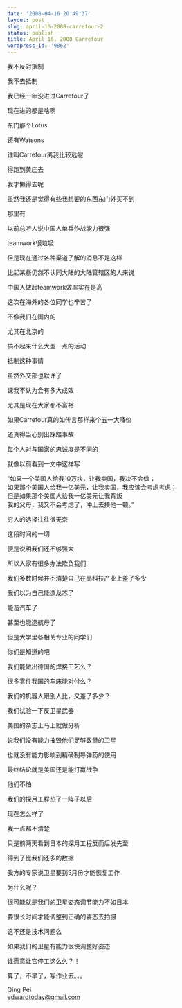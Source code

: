```yaml
---
date: '2008-04-16 20:49:37'
layout: post
slug: april-16-2008-carrefour-2
status: publish
title: April 16, 2008 Carrefour
wordpress_id: '9862'
---
```


我不反对抵制  
  
我不去抵制  
  
我已经一年没进过Carrefour了  
  
现在进的都是啥啊  
  
东门那个Lotus  
  
还有Watsons  
  
谁叫Carrefour离我比较远呢  
  
得跑到黄庄去  
  
我才懒得去呢  
  
虽然我还是觉得有些我想要的东西东门外买不到  
  
那里有  
  
  
  
  
以前总听人说中国人单兵作战能力很强  
  
teamwork很垃圾  
  
但是现在通过各种渠道了解的消息不是这样  
  
比起某些仍然不认同大陆的大陆管辖区的人来说  
  
中国人做起teamwork效率实在是高  
  
  
  
  
这次在海外的各位同学也辛苦了  
  
不像我们在国内的  
  
尤其在北京的  
  
搞不起来什么大型一点的活动  
  
  
  
  
抵制这种事情  
  
虽然外交部也默许了  
  
课我不认为会有多大成效  
  
尤其是现在大家都不富裕  
  
如果Carrefour真的如传言那样来个五一大降价  
  
还真得当心别出踩踏事故  
  
  
  
  
每个人对与国家的忠诚度是不同的  
  
就像以前看到一文中这样写  
  
“如果一个美国人给我10万块，让我卖国，我决不会做；  
如果那个美国人给我一亿美元，让我卖国，我应该会考虑考虑；  
但是如果那个美国人给我一亿美元让我背叛   
我的父母，我又不会考虑了，冲上去揍他一顿。”  
  
穷人的选择往往很无奈  
  
  
  
这段时间的一切  
  
便是说明我们还不够强大  
  
所以人家有很多办法欺负我们  
  
我们多数时候并不清楚自己在高科技产业上差了多少  
  
我们以为自己能造龙芯了  
  
能造汽车了  
  
甚至也能造航母了  
  
但是大学里各相关专业的同学们  
  
你们是知道的吧  
  
我们能做出德国的焊接工艺么？  
  
很多零件我国的车床能对付么？  
  
我们的机器人跟别人比，又差了多少？  
  
我们试验一下反卫星武器  
  
美国的杂志上马上就做分析  
  
说我们没有能力摧毁他们足够数量的卫星  
  
也就没有能力影响到精确制导弹药的使用  
  
最终结论就是美国还是能打赢战争  
  
他们不怕  
  
我们的探月工程热了一阵子以后  
  
现在怎么样了  
  
我一点都不清楚  
  
只是前两天看到日本的探月工程反而后发先至  
  
得到了比我们还多的数据  
  
我方的专家说卫星要到5月份才能恢复工作  
  
为什么呢？  
  
很可能就是我们的卫星姿态调节能力不如日本  
  
要很长时间才能调整到正确的姿态去拍摄  
  
这不还是技术问题么  
  
如果我们的卫星有能力很快调整好姿态  
  
谁愿意让它停工这么久？！  
  
  
  
算了，不早了，写作业去。。。  
  
Qing Pei  
edwardtoday@gmail.com  
  


